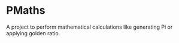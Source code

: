 # PMaths

A project to perform mathematical calculations like generating Pi or applying golden ratio.

